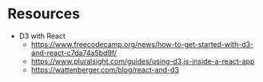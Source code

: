 # Resources

- D3 with React
  - https://www.freecodecamp.org/news/how-to-get-started-with-d3-and-react-c7da74a5bd9f/
  - https://www.pluralsight.com/guides/using-d3.js-inside-a-react-app
  - https://wattenberger.com/blog/react-and-d3

